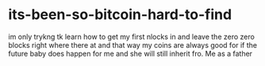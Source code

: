 # its-been-so-bitcoin-hard-to-find
im  only trykng tk learn how to get my first nlocks in and leave the zero zero blocks right where there at and that way my coins are always good for if the future baby does happen for me and she will still inherit fro. Me as a father 
